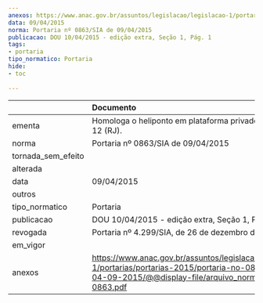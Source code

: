 ```yaml
---
anexos: https://www.anac.gov.br/assuntos/legislacao/legislacao-1/portarias/portarias-2015/portaria-no-0863-sia-de-04-09-2015/@@display-file/arquivo_norma/PA2015-0863.pdf
data: 09/04/2015
norma: Portaria nº 0863/SIA de 09/04/2015
publicacao: DOU 10/04/2015 - edição extra, Seção 1, Pág. 1
tags:
- portaria
tipo_normatico: Portaria
hide: 
- toc 
 
---
```


|                    | Documento                                                                                                                                                         |
|:-------------------|:------------------------------------------------------------------------------------------------------------------------------------------------------------------|
| ementa             | Homologa o heliponto em plataforma privado Petrobras 12 (RJ).                                                                                                     |
| norma              | Portaria nº 0863/SIA de 09/04/2015                                                                                                                                |
| tornada_sem_efeito |                                                                                                                                                                   |
| alterada           |                                                                                                                                                                   |
| data               | 09/04/2015                                                                                                                                                        |
| outros             |                                                                                                                                                                   |
| tipo_normatico     | Portaria                                                                                                                                                          |
| publicacao         | DOU 10/04/2015 - edição extra, Seção 1, Pág. 1                                                                                                                    |
| revogada           | Portaria nº 4.299/SIA, de 26 de dezembro de 2017.                                                                                                                 |
| em_vigor           |                                                                                                                                                                   |
| anexos             | https://www.anac.gov.br/assuntos/legislacao/legislacao-1/portarias/portarias-2015/portaria-no-0863-sia-de-04-09-2015/@@display-file/arquivo_norma/PA2015-0863.pdf |